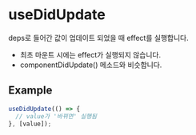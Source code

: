 # useDidUpdate

deps로 들어간 값이 업데이트 되었을 때 effect를 실행합니다.

- 최초 마운트 시에는 effect가 실행되지 않습니다.
- componentDidUpdate() 메소드와 비슷합니다.

## Example

```ts
useDidUpdate(() => {
  // value가 '바뀌면' 실행됨
}, [value]);
```
